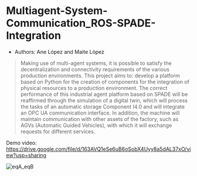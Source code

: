 # Multiagent-System-Communication_ROS-SPADE-Integration
- Authors: Ane López and Maite López

> Making use of multi-agent systems, it is possible to satisfy the decentralization and connectivity requirements of the various production environments. 
> This project aims to: develop a platform based on Python for the creation of components for the integration of physical resources to a production environment.
> The correct performance of this industrial agent platform based on SPADE will be reaffirmed through the simulation of a digital twin, which will process the tasks
> of an automatic storage Component I4.0 and will integrate an OPC UA communication interface. 
> In addition, the machine will maintain communication with other assets of the factory, such as AGVs (Automatic Guided Vehicles),
> with which it will exchange requests for different services.

Demo video: https://drive.google.com/file/d/163AVQ1eSe6uB6oSobX4Uyy8a5dAL37xO/view?usp=sharing

![eqA_eqB](https://github.com/AneUPV/Multiagent-System-Communication_ROS-SPADE-Integration/assets/90972402/4081b339-c865-4239-932d-d0c80e843c5e)
